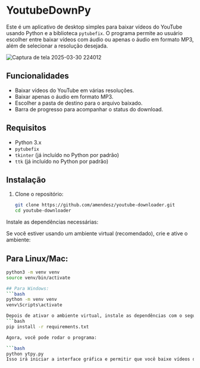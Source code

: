 # YoutubeDownPy

Este é um aplicativo de desktop simples para baixar vídeos do YouTube usando Python e a biblioteca `pytubefix`. O programa permite ao usuário escolher entre baixar vídeos com áudio ou apenas o áudio em formato MP3, além de selecionar a resolução desejada.




![Captura de tela 2025-03-30 224012](https://github.com/user-attachments/assets/93c1abaf-0b44-4022-9190-6e453a9cb5fd)

## Funcionalidades

- Baixar vídeos do YouTube em várias resoluções.
- Baixar apenas o áudio em formato MP3.
- Escolher a pasta de destino para o arquivo baixado.
- Barra de progresso para acompanhar o status do download.

## Requisitos

- Python 3.x
- `pytubefix`
- `tkinter` (já incluído no Python por padrão)
- `ttk` (já incluído no Python por padrão)

## Instalação

1. Clone o repositório:

   ```bash
   git clone https://github.com/amendesz/youtube-downloader.git
   cd youtube-downloader

Instale as dependências necessárias:

Se você estiver usando um ambiente virtual (recomendado), crie e ative o ambiente:

## Para Linux/Mac:
```bash
python3 -m venv venv
source venv/bin/activate

## Para Windows:
```bash
python -m venv venv
venv\Scripts\activate

Depois de ativar o ambiente virtual, instale as dependências com o seguinte comando:
```bash
pip install -r requirements.txt

Agora, você pode rodar o programa:

```bash
python ytpy.py
Isso irá iniciar a interface gráfica e permitir que você baixe vídeos do YouTube.

